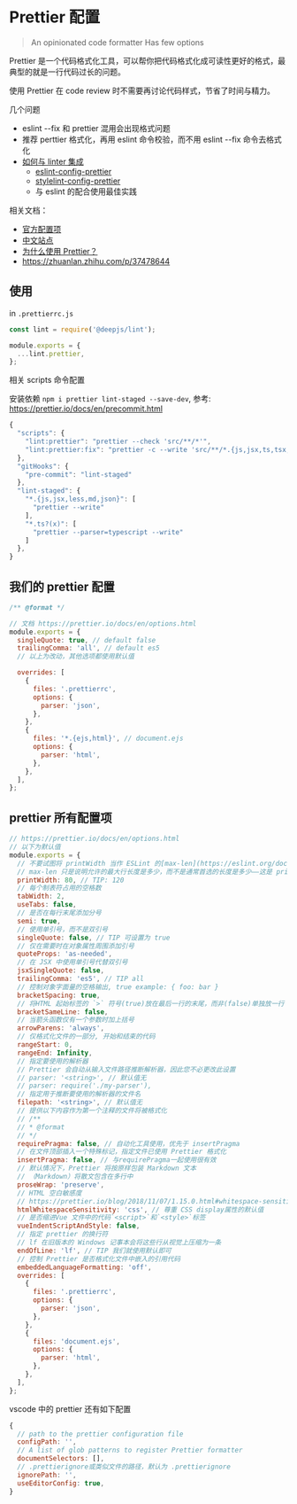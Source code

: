 # Prettier 配置

> An opinionated code formatter
> Has few options

Prettier 是一个代码格式化工具，可以帮你把代码格式化成可读性更好的格式，最典型的就是一行代码过长的问题。

使用 Prettier 在 code review 时不需要再讨论代码样式，节省了时间与精力。

几个问题

- eslint --fix 和 prettier 混用会出现格式问题
- 推荐 perttier 格式化，再用 eslint 命令校验，而不用 eslint --fix 命令去格式化
- [如何与 linter 集成](https://prettier.io/docs/en/integrating-with-linters.html)
  - [eslint-config-prettier](https://github.com/prettier/eslint-config-prettier)
  - [stylelint-config-prettier](https://github.com/prettier/stylelint-config-prettier)
  - 与 eslint 的配合使用最佳实践

相关文档：

- [官方配置项](https://prettier.io/docs/en/options.html)
- [中文站点](https://www.prettier.cn/docs/index.html)
- [为什么使用 Prettier？](https://www.prettier.cn/docs/why-prettier.html)
- https://zhuanlan.zhihu.com/p/37478644

## 使用

in `.prettierrc.js`

```js
const lint = require('@deepjs/lint');

module.exports = {
  ...lint.prettier,
};
```

相关 scripts 命令配置

安装依赖 `npm i prettier lint-staged --save-dev`, 参考: https://prettier.io/docs/en/precommit.html

```js
{
  "scripts": {
    "lint:prettier": "prettier --check 'src/**/*'",
    "lint:prettier:fix": "prettier -c --write 'src/**/*.{js,jsx,ts,tsx,less,md,json}' && git diff && prettier --version"
  },
  "gitHooks": {
    "pre-commit": "lint-staged"
  },
  "lint-staged": {
    "*.{js,jsx,less,md,json}": [
      "prettier --write"
    ],
    "*.ts?(x)": [
      "prettier --parser=typescript --write"
    ]
  },
}
```

## 我们的 prettier 配置

```js
/** @format */

// 文档 https://prettier.io/docs/en/options.html
module.exports = {
  singleQuote: true, // default false
  trailingComma: 'all', // default es5
  // 以上为改动，其他选项都使用默认值

  overrides: [
    {
      files: '.prettierrc',
      options: {
        parser: 'json',
      },
    },
    {
      files: '*.{ejs,html}', // document.ejs
      options: {
        parser: 'html',
      },
    },
  ],
};
```

## prettier 所有配置项

```js
// https://prettier.io/docs/en/options.html
// 以下为默认值
module.exports = {
  // 不要试图将 printWidth 当作 ESLint 的[max-len](https://eslint.org/docs/rules/max-len) 来使用——它们不一样
  // max-len 只是说明允许的最大行长度是多少，而不是通常首选的长度是多少——这是 printWidth 指定的。
  printWidth: 80, // TIP: 120
  // 每个制表符占用的空格数
  tabWidth: 2,
  useTabs: false,
  // 是否在每行末尾添加分号
  semi: true,
  // 使用单引号，而不是双引号
  singleQuote: false, // TIP 可设置为 true
  // 仅在需要时在对象属性周围添加引号
  quoteProps: 'as-needed',
  // 在 JSX 中使用单引号代替双引号
  jsxSingleQuote: false,
  trailingComma: 'es5', // TIP all
  // 控制对象字面量的空格输出, true example: { foo: bar }
  bracketSpacing: true,
  // 将HTML 起始标签的 `>` 符号(true)放在最后一行的末尾，而非(false)单独放一行
  bracketSameLine: false,
  // 当箭头函数仅有一个参数时加上括号
  arrowParens: 'always',
  // 仅格式化文件的一部分, 开始和结束的代码
  rangeStart: 0,
  rangeEnd: Infinity,
  // 指定要使用的解析器
  // Prettier 会自动从输入文件路径推断解析器，因此您不必更改此设置
  // parser: '<string>', // 默认值无
  // parser: require('./my-parser'),
  // 指定用于推断要使用的解析器的文件名
  filepath: '<string>', // 默认值无
  // 提供以下内容作为第一个注释的文件将被格式化
  // /**
  // * @format
  // */
  requirePragma: false, // 自动化工具使用，优先于 insertPragma
  // 在文件顶部插入一个特殊标记，指定文件已使用 Prettier 格式化
  insertPragma: false, // 与requirePragma一起使用很有效
  // 默认情况下，Prettier 将按原样包装 Markdown 文本
  // （Markdown）将散文包含在多行中
  proseWrap: 'preserve',
  // HTML 空白敏感度
  // https://prettier.io/blog/2018/11/07/1.15.0.html#whitespace-sensitive-formatting
  htmlWhitespaceSensitivity: 'css', // 尊重 CSS display属性的默认值
  // 是否缩进Vue 文件中的代码`<script>`和`<style>`标签
  vueIndentScriptAndStyle: false,
  // 指定 prettier 的换行符
  // lf 在旧版本的 Windows 记事本会将这些行从视觉上压缩为一条
  endOfLine: 'lf', // TIP 我们就使用默认即可
  // 控制 Prettier 是否格式化文件中嵌入的引用代码
  embeddedLanguageFormatting: 'off',
  overrides: [
    {
      files: '.prettierrc',
      options: {
        parser: 'json',
      },
    },
    {
      files: 'document.ejs',
      options: {
        parser: 'html',
      },
    },
  ],
};
```

vscode 中的 prettier 还有如下配置

```js
{
  // path to the prettier configuration file
  configPath: '',
  // A list of glob patterns to register Prettier formatter
  documentSelectors: [],
  // .prettierignore或类似文件的路径，默认为 .prettierignore
  ignorePath: '',
  useEditorConfig: true,
}
```
